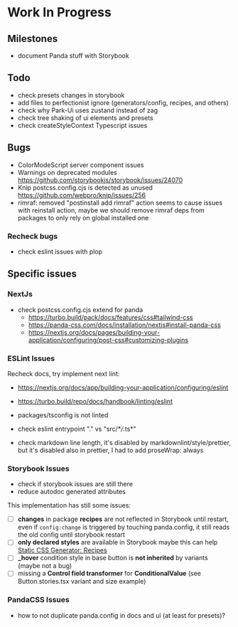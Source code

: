 # Work In Progress

## Milestones

- document Panda stuff with Storybook

## Todo

- check presets changes in storybook
- add files to perfectionist ignore (generators/config, recipes, and others)
- check why Park-Ui uses zustand instead of zag
- check tree shaking of ui elements and presets
- check createStyleContext Typescript issues

## Bugs

- ColorModeScript server component issues
- Warnings on deprecated modules
  <https://github.com/storybookjs/storybook/issues/24070>
- Knip postcss.config.cjs is detected as unused
  <https://github.com/webpro/knip/issues/256>
- rimraf: removed "postinstall add rimraf" action seems to cause issues with
  reinstall action, maybe we should remove rimraf deps from packages to only
  rely on global installed one

### Recheck bugs

- check eslint issues with plop

## Specific issues

### NextJs

- check postcss.config.cjs extend for panda
  - <https://turbo.build/pack/docs/features/css#tailwind-css>
  - <https://panda-css.com/docs/installation/nextjs#install-panda-css>
  - <https://nextjs.org/docs/pages/building-your-application/configuring/post-css#customizing-plugins>

### ESLint Issues

Recheck docs, try implement next lint:

- <https://nextjs.org/docs/app/building-your-application/configuring/eslint>
- <https://turbo.build/repo/docs/handbook/linting/eslint>

- packages/tsconfig is not linted
- check eslint entrypoint "." vs "src/\*_/_.ts\*"
- check markdown line length, it's disabled by markdownlint/style/prettier, but
  it's disabled also in prettier, I had to add proseWrap: always

### Storybook Issues

- check if storybook issues are still there
- reduce autodoc generated attributes

This implementation has still some issues:

- [ ] **changes** in package **recipes** are not reflected in Storybook until
      restart, even if `config:change` is triggered by touching panda.config, it
      still reads the old config until storybook restart
- [ ] **only declared styles** are available in Storybook maybe this can help
      [Static CSS Generator: Recipes](https://panda-css.com/docs/guides/static#generating-recipes)
- [ ] **\_hover** condition style in base button is **not inherited** by
      variants (maybe not a bug)
- [ ] missing a **Control field transformer** for **ConditionalValue** (see
      Button.stories.tsx variant and size example)

### PandaCSS Issues

- how to not duplicate panda.config in docs and ui (at least for presets)?
